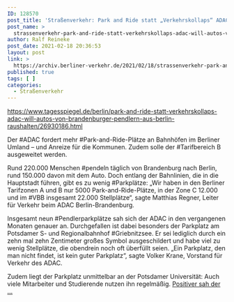 ```yaml
---
ID: 128570
post_title: 'Straßenverkehr: Park and Ride statt „Verkehrskollaps“ ADAC will Autos von Brandenburger Pendlern aus Berlin raushalten, aus Der Tagesspiegel'
post_name: >
  strassenverkehr-park-and-ride-statt-verkehrskollaps-adac-will-autos-von-brandenburger-pendlern-aus-berlin-raushalten-aus-der-tagesspiegel
author: Ralf Reineke
post_date: 2021-02-18 20:36:53
layout: post
link: >
  https://archiv.berliner-verkehr.de/2021/02/18/strassenverkehr-park-and-ride-statt-verkehrskollaps-adac-will-autos-von-brandenburger-pendlern-aus-berlin-raushalten-aus-der-tagesspiegel/
published: true
tags: [ ]
categories:
  - Straßenverkehr
---
```

https://www.tagesspiegel.de/berlin/park-and-ride-statt-verkehrskollaps-adac-will-autos-von-brandenburger-pendlern-aus-berlin-raushalten/26930186.html

Der #ADAC fordert mehr #Park-and-Ride-Plätze an Bahnhöfen im Berliner Umland – und Anreize für die Kommunen. Zudem solle der #Tarifbereich B ausgeweitet werden.

Rund 220.000 Menschen #pendeln täglich von Brandenburg nach Berlin, rund 150.000 davon mit dem Auto. Doch entlang der Bahnlinien, die in die Hauptstadt führen, gibt es zu wenig #Parkplätze: „Wir haben in den Berliner Tarifzonen A und B nur 5000 Park-and-Ride-Plätze, in der Zone C 12.000 und im #VBB insgesamt 22.000 Stellplätze“, sagte Matthias Regner, Leiter für Verkehr beim ADAC Berlin-Brandenburg.

Insgesamt neun #Pendlerparkplätze sah sich der ADAC in den vergangenen Monaten genauer an. Durchgefallen ist dabei besonders der Parkplatz am Potsdamer S- und Regionalbahnhof #Griebnitzsee. Er sei lediglich durch ein zehn mal zehn Zentimeter großes Symbol ausgeschildert und habe viel zu wenig Stellplätze, die obendrein noch oft überfüllt seien. „Ein Parkplatz, den man nicht findet, ist kein guter Parkplatz“, sagte Volker Krane, Vorstand für Verkehr des ADAC.

Zudem liegt der Parkplatz unmittelbar an der Potsdamer Universität: Auch viele Mitarbeiter und Studierende nutzen ihn regelmäßig. <a href="https://www.tagesspiegel.de/berlin/park-and-ride-statt-verkehrskollaps-adac-will-autos-von-brandenburger-pendlern-aus-berlin-raushalten/26930186.html">Positiver sah der ...</a>